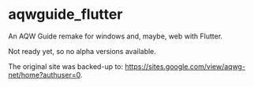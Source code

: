 # aqwguide_flutter

An AQW Guide remake for windows and, maybe, web with Flutter.

Not ready yet, so no alpha versions available.

The original site was backed-up to: https://sites.google.com/view/aqwg-net/home?authuser=0.
